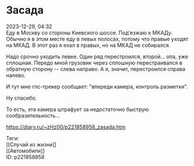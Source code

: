 Засада
=======

   
 2023-12-29, 04:32   
  Еду в Москву со стороны Киевского шоссе. Под'езжаю к МКАДу. Обычно я в этом месте еду в левых полосах, потому что правые уходят на МКАД. В этот раз я ехал в правых, но на МКАД не собирался.   
   
 Надо срочно уходить левее. Один ряд перестроился, второй... опа, уже сплошная. Передо мной грузовик через сплошную перестраивался в обратную сторону -- слева направо. А я, значит, перестроился справа налево.   
   
 И тут мне гпс-трекер сообщает: "впереди камера, контроль разметки".   
   
 Ну спасибо.   
   
 То есть, эта камера штрафует за недостаточно быструю сообразительность...   
    
 <https://diary.ru/~zHz00/p221858958_zasada.htm>   
   
 Теги:   
 [[Случай из жизни]]   
 [[Автомобили]]   
 ID: p221858958